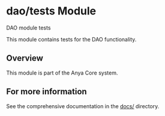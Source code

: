 # dao/tests Module

DAO module tests

This module contains tests for the DAO functionality.

## Overview

This module is part of the Anya Core system.

## For more information

See the comprehensive documentation in the [docs/](../../../docs/) directory.
